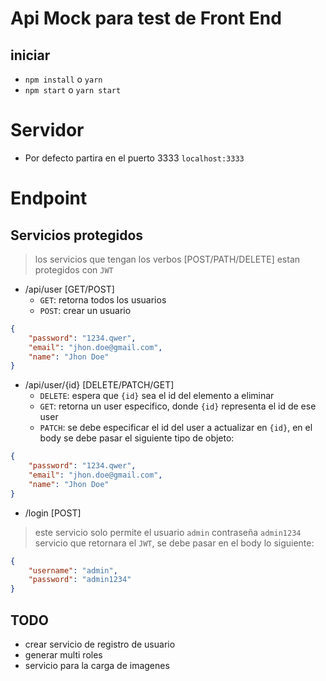 # Api Mock para test de Front End

## iniciar
- `npm install` o `yarn`
- `npm start` o `yarn start`

# Servidor
- Por defecto partira en el puerto 3333
`localhost:3333`

# Endpoint

## Servicios protegidos
> los servicios que tengan los verbos [POST/PATH/DELETE] estan protegidos con `JWT`

- /api/user [GET/POST]
    - `GET`: retorna todos los usuarios
    - `POST`: crear un usuario
```json
{
	"password": "1234.qwer",
	"email": "jhon.doe@gmail.com",
	"name": "Jhon Doe"
}
```

- /api/user/{id} [DELETE/PATCH/GET]
    - `DELETE`: espera que `{id}` sea el id del elemento a eliminar
    - `GET`: retorna un user especifico, donde `{id}` representa el id de ese user
    - `PATCH`: se debe especificar el id del user a actualizar en `{id}`, en el body se debe pasar el siguiente tipo de objeto:
```json
{
	"password": "1234.qwer",
	"email": "jhon.doe@gmail.com",
	"name": "Jhon Doe"
}
```
- /login [POST]

> este servicio solo permite el usuario `admin` contraseña `admin1234`
servicio que retornara el `JWT`, se debe pasar en el body lo siguiente:
```json
{
	"username": "admin",
	"password": "admin1234"
}
```


## TODO
- crear servicio de registro de usuario
- generar multi roles
- servicio para la carga de imagenes